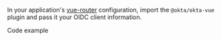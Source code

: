 In your application's [vue-router](https://router.vuejs.org/en/essentials/getting-started.html) configuration, import the `@okta/okta-vue` plugin and pass it your OIDC client information.

Code example